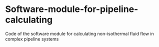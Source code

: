 # Software-module-for-pipeline-calculating
Code of the software module for calculating non-isothermal fluid flow in complex pipeline systems
